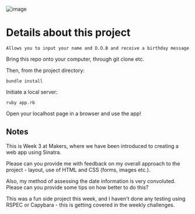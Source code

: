 ![image](https://user-images.githubusercontent.com/75983723/108549463-188e7a80-72e5-11eb-8658-0d01bd0f6a0f.png)

# Details about this project #

```
Allows you to input your name and D.O.B and receive a birthday message
```
Bring this repo onto your computer, through git clone etc.

Then, from the project directory:
```
bundle install
```
Initiate a local server:
```
ruby app.rb
```
Open your localhost page in a browser and use the app!

## Notes ##
This is Week 3 at Makers, where we have been introduced to creating a web app using Sinatra.

Please can you provide me with feedback on my overall approach to the project - layout, use of HTML and CSS (forms, images etc.).

Also, my method of assessing the date information is very convoluted.  Please can you provide some tips on how better to do this?

This was a fun side project this week, and I haven't done any testing using RSPEC or Capybara - this is getting covered in the weekly challenges.
